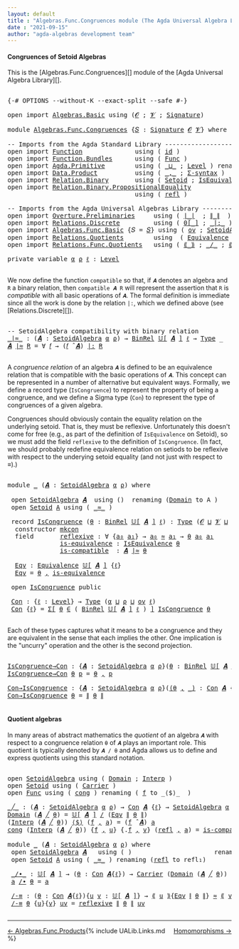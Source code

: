 ```yaml
---
layout: default
title : "Algebras.Func.Congruences module (The Agda Universal Algebra Library)"
date : "2021-09-15"
author: "agda-algebras development team"
---
```


#### <a id="congruences-of-setoidalgebras">Congruences of Setoid Algebras</a>

This is the [Algebras.Func.Congruences][] module of the [Agda Universal Algebra Library][].

<pre class="Agda">

<a id="353" class="Symbol">{-#</a> <a id="357" class="Keyword">OPTIONS</a> <a id="365" class="Pragma">--without-K</a> <a id="377" class="Pragma">--exact-split</a> <a id="391" class="Pragma">--safe</a> <a id="398" class="Symbol">#-}</a>

<a id="403" class="Keyword">open</a> <a id="408" class="Keyword">import</a> <a id="415" href="Algebras.Basic.html" class="Module">Algebras.Basic</a> <a id="430" class="Keyword">using</a> <a id="436" class="Symbol">(</a><a id="437" href="Algebras.Basic.html#1130" class="Generalizable">𝓞</a> <a id="439" class="Symbol">;</a> <a id="441" href="Algebras.Basic.html#1132" class="Generalizable">𝓥</a> <a id="443" class="Symbol">;</a> <a id="445" href="Algebras.Basic.html#3858" class="Function">Signature</a><a id="454" class="Symbol">)</a>

<a id="457" class="Keyword">module</a> <a id="464" href="Algebras.Func.Congruences.html" class="Module">Algebras.Func.Congruences</a> <a id="490" class="Symbol">{</a><a id="491" href="Algebras.Func.Congruences.html#491" class="Bound">𝑆</a> <a id="493" class="Symbol">:</a> <a id="495" href="Algebras.Basic.html#3858" class="Function">Signature</a> <a id="505" href="Algebras.Basic.html#1130" class="Generalizable">𝓞</a> <a id="507" href="Algebras.Basic.html#1132" class="Generalizable">𝓥</a><a id="508" class="Symbol">}</a> <a id="510" class="Keyword">where</a>

<a id="517" class="Comment">-- Imports from the Agda Standard Library ---------------------------------------</a>
<a id="599" class="Keyword">open</a> <a id="604" class="Keyword">import</a> <a id="611" href="Function.html" class="Module">Function</a>              <a id="633" class="Keyword">using</a> <a id="639" class="Symbol">(</a> <a id="641" href="Function.Base.html#615" class="Function">id</a> <a id="644" class="Symbol">)</a>
<a id="646" class="Keyword">open</a> <a id="651" class="Keyword">import</a> <a id="658" href="Function.Bundles.html" class="Module">Function.Bundles</a>      <a id="680" class="Keyword">using</a> <a id="686" class="Symbol">(</a> <a id="688" href="Function.Bundles.html#1868" class="Record">Func</a> <a id="693" class="Symbol">)</a>
<a id="695" class="Keyword">open</a> <a id="700" class="Keyword">import</a> <a id="707" href="Agda.Primitive.html" class="Module">Agda.Primitive</a>        <a id="729" class="Keyword">using</a> <a id="735" class="Symbol">(</a> <a id="737" href="Agda.Primitive.html#810" class="Primitive Operator">_⊔_</a> <a id="741" class="Symbol">;</a> <a id="743" href="Agda.Primitive.html#597" class="Postulate">Level</a> <a id="749" class="Symbol">)</a> <a id="751" class="Keyword">renaming</a> <a id="760" class="Symbol">(</a> <a id="762" href="Agda.Primitive.html#326" class="Primitive">Set</a> <a id="766" class="Symbol">to</a> <a id="769" class="Primitive">Type</a> <a id="774" class="Symbol">)</a>
<a id="776" class="Keyword">open</a> <a id="781" class="Keyword">import</a> <a id="788" href="Data.Product.html" class="Module">Data.Product</a>          <a id="810" class="Keyword">using</a> <a id="816" class="Symbol">(</a> <a id="818" href="Agda.Builtin.Sigma.html#236" class="InductiveConstructor Operator">_,_</a> <a id="822" class="Symbol">;</a> <a id="824" href="Data.Product.html#916" class="Function">Σ-syntax</a> <a id="833" class="Symbol">)</a>
<a id="835" class="Keyword">open</a> <a id="840" class="Keyword">import</a> <a id="847" href="Relation.Binary.html" class="Module">Relation.Binary</a>       <a id="869" class="Keyword">using</a> <a id="875" class="Symbol">(</a> <a id="877" href="Relation.Binary.Bundles.html#1009" class="Record">Setoid</a> <a id="884" class="Symbol">;</a> <a id="886" href="Relation.Binary.Structures.html#1522" class="Record">IsEquivalence</a> <a id="900" class="Symbol">)</a> <a id="902" class="Keyword">renaming</a> <a id="911" class="Symbol">(</a> <a id="913" href="Relation.Binary.Core.html#882" class="Function">Rel</a> <a id="917" class="Symbol">to</a> <a id="920" class="Function">BinRel</a> <a id="927" class="Symbol">)</a>
<a id="929" class="Keyword">open</a> <a id="934" class="Keyword">import</a> <a id="941" href="Relation.Binary.PropositionalEquality.html" class="Module">Relation.Binary.PropositionalEquality</a>
                                  <a id="1013" class="Keyword">using</a> <a id="1019" class="Symbol">(</a> <a id="1021" href="Agda.Builtin.Equality.html#208" class="InductiveConstructor">refl</a> <a id="1026" class="Symbol">)</a>

<a id="1029" class="Comment">-- Imports from the Agda Universal Algebras Library ------------------------------</a>
<a id="1112" class="Keyword">open</a> <a id="1117" class="Keyword">import</a> <a id="1124" href="Overture.Preliminaries.html" class="Module">Overture.Preliminaries</a>     <a id="1151" class="Keyword">using</a> <a id="1157" class="Symbol">(</a> <a id="1159" href="Overture.Preliminaries.html#4383" class="Function Operator">∣_∣</a>  <a id="1164" class="Symbol">;</a> <a id="1166" href="Overture.Preliminaries.html#4421" class="Function Operator">∥_∥</a>  <a id="1171" class="Symbol">)</a>
<a id="1173" class="Keyword">open</a> <a id="1178" class="Keyword">import</a> <a id="1185" href="Relations.Discrete.html" class="Module">Relations.Discrete</a>         <a id="1212" class="Keyword">using</a> <a id="1218" class="Symbol">(</a> <a id="1220" href="Relations.Discrete.html#4655" class="Function Operator">0[_]</a> <a id="1225" class="Symbol">;</a> <a id="1227" href="Relations.Discrete.html#7001" class="Function Operator">_|:_</a> <a id="1232" class="Symbol">)</a>
<a id="1234" class="Keyword">open</a> <a id="1239" class="Keyword">import</a> <a id="1246" href="Algebras.Func.Basic.html" class="Module">Algebras.Func.Basic</a> <a id="1266" class="Symbol">{</a><a id="1267" class="Argument">𝑆</a> <a id="1269" class="Symbol">=</a> <a id="1271" href="Algebras.Func.Congruences.html#491" class="Bound">𝑆</a><a id="1272" class="Symbol">}</a> <a id="1274" class="Keyword">using</a> <a id="1280" class="Symbol">(</a> <a id="1282" href="Algebras.Func.Basic.html#1172" class="Function">ov</a> <a id="1285" class="Symbol">;</a> <a id="1287" href="Algebras.Func.Basic.html#2875" class="Record">SetoidAlgebra</a> <a id="1301" class="Symbol">;</a> <a id="1303" href="Algebras.Func.Basic.html#3639" class="Function Operator">𝕌[_]</a> <a id="1308" class="Symbol">;</a> <a id="1310" href="Algebras.Func.Basic.html#4078" class="Function Operator">_̂_</a> <a id="1314" class="Symbol">)</a>
<a id="1316" class="Keyword">open</a> <a id="1321" class="Keyword">import</a> <a id="1328" href="Relations.Quotients.html" class="Module">Relations.Quotients</a>        <a id="1355" class="Keyword">using</a>  <a id="1362" class="Symbol">(</a> <a id="1364" href="Relations.Quotients.html#1806" class="Function">Equivalence</a> <a id="1376" class="Symbol">)</a>
<a id="1378" class="Keyword">open</a> <a id="1383" class="Keyword">import</a> <a id="1390" href="Relations.Func.Quotients.html" class="Module">Relations.Func.Quotients</a>   <a id="1417" class="Keyword">using</a> <a id="1423" class="Symbol">(</a> <a id="1425" href="Relations.Func.Quotients.html#2708" class="Function Operator">⟪_⟫</a> <a id="1429" class="Symbol">;</a> <a id="1431" href="Relations.Func.Quotients.html#2450" class="Function Operator">_/_</a> <a id="1435" class="Symbol">;</a> <a id="1437" href="Relations.Func.Quotients.html#2991" class="Function Operator">⟪_∼_⟫-elim</a> <a id="1448" class="Symbol">)</a>

<a id="1451" class="Keyword">private</a> <a id="1459" class="Keyword">variable</a> <a id="1468" href="Algebras.Func.Congruences.html#1468" class="Generalizable">α</a> <a id="1470" href="Algebras.Func.Congruences.html#1470" class="Generalizable">ρ</a> <a id="1472" href="Algebras.Func.Congruences.html#1472" class="Generalizable">ℓ</a> <a id="1474" class="Symbol">:</a> <a id="1476" href="Agda.Primitive.html#597" class="Postulate">Level</a>

</pre>

We now define the function `compatible` so that, if `𝑨` denotes an algebra and `R` a binary relation, then `compatible 𝑨 R` will represent the assertion that `R` is *compatible* with all basic operations of `𝑨`. The formal definition is immediate since all the work is done by the relation `|:`, which we defined above (see [Relations.Discrete][]).

<pre class="Agda">

<a id="1859" class="Comment">-- SetoidAlgebra compatibility with binary relation</a>
<a id="_∣≈_"></a><a id="1911" href="Algebras.Func.Congruences.html#1911" class="Function Operator">_∣≈_</a> <a id="1916" class="Symbol">:</a> <a id="1918" class="Symbol">(</a><a id="1919" href="Algebras.Func.Congruences.html#1919" class="Bound">𝑨</a> <a id="1921" class="Symbol">:</a> <a id="1923" href="Algebras.Func.Basic.html#2875" class="Record">SetoidAlgebra</a> <a id="1937" href="Algebras.Func.Congruences.html#1468" class="Generalizable">α</a> <a id="1939" href="Algebras.Func.Congruences.html#1470" class="Generalizable">ρ</a><a id="1940" class="Symbol">)</a> <a id="1942" class="Symbol">→</a> <a id="1944" href="Algebras.Func.Congruences.html#920" class="Function">BinRel</a> <a id="1951" href="Algebras.Func.Basic.html#3639" class="Function Operator">𝕌[</a> <a id="1954" href="Algebras.Func.Congruences.html#1919" class="Bound">𝑨</a> <a id="1956" href="Algebras.Func.Basic.html#3639" class="Function Operator">]</a> <a id="1958" href="Algebras.Func.Congruences.html#1472" class="Generalizable">ℓ</a> <a id="1960" class="Symbol">→</a> <a id="1962" href="Algebras.Func.Congruences.html#769" class="Primitive">Type</a> <a id="1967" class="Symbol">_</a>
<a id="1969" href="Algebras.Func.Congruences.html#1969" class="Bound">𝑨</a> <a id="1971" href="Algebras.Func.Congruences.html#1911" class="Function Operator">∣≈</a> <a id="1974" href="Algebras.Func.Congruences.html#1974" class="Bound">R</a> <a id="1976" class="Symbol">=</a> <a id="1978" class="Symbol">∀</a> <a id="1980" href="Algebras.Func.Congruences.html#1980" class="Bound">𝑓</a> <a id="1982" class="Symbol">→</a> <a id="1984" class="Symbol">(</a><a id="1985" href="Algebras.Func.Congruences.html#1980" class="Bound">𝑓</a> <a id="1987" href="Algebras.Func.Basic.html#4078" class="Function Operator">̂</a> <a id="1989" href="Algebras.Func.Congruences.html#1969" class="Bound">𝑨</a><a id="1990" class="Symbol">)</a> <a id="1992" href="Relations.Discrete.html#7001" class="Function Operator">|:</a> <a id="1995" href="Algebras.Func.Congruences.html#1974" class="Bound">R</a>

</pre>

A *congruence relation* of an algebra `𝑨` is defined to be an equivalence relation that is compatible with the basic operations of `𝑨`.  This concept can be represented in a number of alternative but equivalent ways.
Formally, we define a record type (`IsCongruence`) to represent the property of being a congruence, and we define a Sigma type (`Con`) to represent the type of congruences of a given algebra.

Congruences should obviously contain the equality relation on the underlying setoid. That is, they must be reflexive. Unfortunately this doesn't come for free (e.g., as part of the definition of `IsEquivalence` on Setoid), so we must add the field `reflexive` to the definition of `IsCongruence`. (In fact, we should probably redefine equivalence relation on setiods to be reflexive with respect to the underying setoid equality (and not just with respect to _≡_).)

<pre class="Agda">

<a id="2901" class="Keyword">module</a> <a id="2908" href="Algebras.Func.Congruences.html#2908" class="Module">_</a> <a id="2910" class="Symbol">(</a><a id="2911" href="Algebras.Func.Congruences.html#2911" class="Bound">𝑨</a> <a id="2913" class="Symbol">:</a> <a id="2915" href="Algebras.Func.Basic.html#2875" class="Record">SetoidAlgebra</a> <a id="2929" href="Algebras.Func.Congruences.html#1468" class="Generalizable">α</a> <a id="2931" href="Algebras.Func.Congruences.html#1470" class="Generalizable">ρ</a><a id="2932" class="Symbol">)</a> <a id="2934" class="Keyword">where</a>

 <a id="2942" class="Keyword">open</a> <a id="2947" href="Algebras.Func.Basic.html#2875" class="Module">SetoidAlgebra</a> <a id="2961" href="Algebras.Func.Congruences.html#2911" class="Bound">𝑨</a>  <a id="2964" class="Keyword">using</a> <a id="2970" class="Symbol">()</a>  <a id="2974" class="Keyword">renaming</a> <a id="2983" class="Symbol">(</a><a id="2984" href="Algebras.Func.Basic.html#2938" class="Field">Domain</a> <a id="2991" class="Symbol">to</a> <a id="2994" class="Field">A</a> <a id="2996" class="Symbol">)</a>
 <a id="2999" class="Keyword">open</a> <a id="3004" href="Relation.Binary.Bundles.html#1009" class="Module">Setoid</a> <a id="3011" href="Algebras.Func.Congruences.html#2994" class="Field">A</a> <a id="3013" class="Keyword">using</a> <a id="3019" class="Symbol">(</a> <a id="3021" href="Relation.Binary.Bundles.html#1098" class="Field Operator">_≈_</a> <a id="3025" class="Symbol">)</a>

 <a id="3029" class="Keyword">record</a> <a id="3036" href="Algebras.Func.Congruences.html#3036" class="Record">IsCongruence</a> <a id="3049" class="Symbol">(</a><a id="3050" href="Algebras.Func.Congruences.html#3050" class="Bound">θ</a> <a id="3052" class="Symbol">:</a> <a id="3054" href="Algebras.Func.Congruences.html#920" class="Function">BinRel</a> <a id="3061" href="Algebras.Func.Basic.html#3639" class="Function Operator">𝕌[</a> <a id="3064" href="Algebras.Func.Congruences.html#2911" class="Bound">𝑨</a> <a id="3066" href="Algebras.Func.Basic.html#3639" class="Function Operator">]</a> <a id="3068" href="Algebras.Func.Congruences.html#1472" class="Generalizable">ℓ</a><a id="3069" class="Symbol">)</a> <a id="3071" class="Symbol">:</a> <a id="3073" href="Algebras.Func.Congruences.html#769" class="Primitive">Type</a> <a id="3078" class="Symbol">(</a><a id="3079" href="Algebras.Func.Congruences.html#505" class="Bound">𝓞</a> <a id="3081" href="Agda.Primitive.html#810" class="Primitive Operator">⊔</a> <a id="3083" href="Algebras.Func.Congruences.html#507" class="Bound">𝓥</a> <a id="3085" href="Agda.Primitive.html#810" class="Primitive Operator">⊔</a> <a id="3087" href="Algebras.Func.Congruences.html#2931" class="Bound">ρ</a> <a id="3089" href="Agda.Primitive.html#810" class="Primitive Operator">⊔</a> <a id="3091" href="Algebras.Func.Congruences.html#3068" class="Bound">ℓ</a> <a id="3093" href="Agda.Primitive.html#810" class="Primitive Operator">⊔</a> <a id="3095" href="Algebras.Func.Congruences.html#2929" class="Bound">α</a><a id="3096" class="Symbol">)</a>  <a id="3099" class="Keyword">where</a>
  <a id="3107" class="Keyword">constructor</a> <a id="3119" href="Algebras.Func.Congruences.html#3119" class="InductiveConstructor">mkcon</a>
  <a id="3127" class="Keyword">field</a>       <a id="3139" href="Algebras.Func.Congruences.html#3139" class="Field">reflexive</a> <a id="3149" class="Symbol">:</a> <a id="3151" class="Symbol">∀</a> <a id="3153" class="Symbol">{</a><a id="3154" href="Algebras.Func.Congruences.html#3154" class="Bound">a₀</a> <a id="3157" href="Algebras.Func.Congruences.html#3157" class="Bound">a₁</a><a id="3159" class="Symbol">}</a> <a id="3161" class="Symbol">→</a> <a id="3163" href="Algebras.Func.Congruences.html#3154" class="Bound">a₀</a> <a id="3166" href="Relation.Binary.Bundles.html#1098" class="Function Operator">≈</a> <a id="3168" href="Algebras.Func.Congruences.html#3157" class="Bound">a₁</a> <a id="3171" class="Symbol">→</a> <a id="3173" href="Algebras.Func.Congruences.html#3050" class="Bound">θ</a> <a id="3175" href="Algebras.Func.Congruences.html#3154" class="Bound">a₀</a> <a id="3178" href="Algebras.Func.Congruences.html#3157" class="Bound">a₁</a>
              <a id="3195" href="Algebras.Func.Congruences.html#3195" class="Field">is-equivalence</a> <a id="3210" class="Symbol">:</a> <a id="3212" href="Relation.Binary.Structures.html#1522" class="Record">IsEquivalence</a> <a id="3226" href="Algebras.Func.Congruences.html#3050" class="Bound">θ</a>
              <a id="3242" href="Algebras.Func.Congruences.html#3242" class="Field">is-compatible</a>  <a id="3257" class="Symbol">:</a> <a id="3259" href="Algebras.Func.Congruences.html#2911" class="Bound">𝑨</a> <a id="3261" href="Algebras.Func.Congruences.html#1911" class="Function Operator">∣≈</a> <a id="3264" href="Algebras.Func.Congruences.html#3050" class="Bound">θ</a>

  <a id="3269" href="Algebras.Func.Congruences.html#3269" class="Function">Eqv</a> <a id="3273" class="Symbol">:</a> <a id="3275" href="Relations.Quotients.html#1806" class="Function">Equivalence</a> <a id="3287" href="Algebras.Func.Basic.html#3639" class="Function Operator">𝕌[</a> <a id="3290" href="Algebras.Func.Congruences.html#2911" class="Bound">𝑨</a> <a id="3292" href="Algebras.Func.Basic.html#3639" class="Function Operator">]</a> <a id="3294" class="Symbol">{</a><a id="3295" href="Algebras.Func.Congruences.html#3068" class="Bound">ℓ</a><a id="3296" class="Symbol">}</a>
  <a id="3300" href="Algebras.Func.Congruences.html#3269" class="Function">Eqv</a> <a id="3304" class="Symbol">=</a> <a id="3306" href="Algebras.Func.Congruences.html#3050" class="Bound">θ</a> <a id="3308" href="Agda.Builtin.Sigma.html#236" class="InductiveConstructor Operator">,</a> <a id="3310" href="Algebras.Func.Congruences.html#3195" class="Field">is-equivalence</a>

 <a id="3327" class="Keyword">open</a> <a id="3332" href="Algebras.Func.Congruences.html#3036" class="Module">IsCongruence</a> <a id="3345" class="Keyword">public</a>

 <a id="3354" href="Algebras.Func.Congruences.html#3354" class="Function">Con</a> <a id="3358" class="Symbol">:</a> <a id="3360" class="Symbol">{</a><a id="3361" href="Algebras.Func.Congruences.html#3361" class="Bound">ℓ</a> <a id="3363" class="Symbol">:</a> <a id="3365" href="Agda.Primitive.html#597" class="Postulate">Level</a><a id="3370" class="Symbol">}</a> <a id="3372" class="Symbol">→</a> <a id="3374" href="Algebras.Func.Congruences.html#769" class="Primitive">Type</a> <a id="3379" class="Symbol">(</a><a id="3380" href="Algebras.Func.Congruences.html#2929" class="Bound">α</a> <a id="3382" href="Agda.Primitive.html#810" class="Primitive Operator">⊔</a> <a id="3384" href="Algebras.Func.Congruences.html#2931" class="Bound">ρ</a> <a id="3386" href="Agda.Primitive.html#810" class="Primitive Operator">⊔</a> <a id="3388" href="Algebras.Func.Basic.html#1172" class="Function">ov</a> <a id="3391" href="Algebras.Func.Congruences.html#3361" class="Bound">ℓ</a><a id="3392" class="Symbol">)</a>
 <a id="3395" href="Algebras.Func.Congruences.html#3354" class="Function">Con</a> <a id="3399" class="Symbol">{</a><a id="3400" href="Algebras.Func.Congruences.html#3400" class="Bound">ℓ</a><a id="3401" class="Symbol">}</a> <a id="3403" class="Symbol">=</a> <a id="3405" href="Data.Product.html#916" class="Function">Σ[</a> <a id="3408" href="Algebras.Func.Congruences.html#3408" class="Bound">θ</a> <a id="3410" href="Data.Product.html#916" class="Function">∈</a> <a id="3412" class="Symbol">(</a> <a id="3414" href="Algebras.Func.Congruences.html#920" class="Function">BinRel</a> <a id="3421" href="Algebras.Func.Basic.html#3639" class="Function Operator">𝕌[</a> <a id="3424" href="Algebras.Func.Congruences.html#2911" class="Bound">𝑨</a> <a id="3426" href="Algebras.Func.Basic.html#3639" class="Function Operator">]</a> <a id="3428" href="Algebras.Func.Congruences.html#3400" class="Bound">ℓ</a> <a id="3430" class="Symbol">)</a> <a id="3432" href="Data.Product.html#916" class="Function">]</a> <a id="3434" href="Algebras.Func.Congruences.html#3036" class="Record">IsCongruence</a> <a id="3447" href="Algebras.Func.Congruences.html#3408" class="Bound">θ</a>

</pre>

Each of these types captures what it means to be a congruence and they are equivalent in the sense that each implies the other. One implication is the "uncurry" operation and the other is the second projection.

<pre class="Agda">

<a id="IsCongruence→Con"></a><a id="3688" href="Algebras.Func.Congruences.html#3688" class="Function">IsCongruence→Con</a> <a id="3705" class="Symbol">:</a> <a id="3707" class="Symbol">{</a><a id="3708" href="Algebras.Func.Congruences.html#3708" class="Bound">𝑨</a> <a id="3710" class="Symbol">:</a> <a id="3712" href="Algebras.Func.Basic.html#2875" class="Record">SetoidAlgebra</a> <a id="3726" href="Algebras.Func.Congruences.html#1468" class="Generalizable">α</a> <a id="3728" href="Algebras.Func.Congruences.html#1470" class="Generalizable">ρ</a><a id="3729" class="Symbol">}(</a><a id="3731" href="Algebras.Func.Congruences.html#3731" class="Bound">θ</a> <a id="3733" class="Symbol">:</a> <a id="3735" href="Algebras.Func.Congruences.html#920" class="Function">BinRel</a> <a id="3742" href="Algebras.Func.Basic.html#3639" class="Function Operator">𝕌[</a> <a id="3745" href="Algebras.Func.Congruences.html#3708" class="Bound">𝑨</a> <a id="3747" href="Algebras.Func.Basic.html#3639" class="Function Operator">]</a> <a id="3749" href="Algebras.Func.Congruences.html#1472" class="Generalizable">ℓ</a><a id="3750" class="Symbol">)</a> <a id="3752" class="Symbol">→</a> <a id="3754" href="Algebras.Func.Congruences.html#3036" class="Record">IsCongruence</a> <a id="3767" href="Algebras.Func.Congruences.html#3708" class="Bound">𝑨</a> <a id="3769" href="Algebras.Func.Congruences.html#3731" class="Bound">θ</a> <a id="3771" class="Symbol">→</a> <a id="3773" href="Algebras.Func.Congruences.html#3354" class="Function">Con</a> <a id="3777" href="Algebras.Func.Congruences.html#3708" class="Bound">𝑨</a>
<a id="3779" href="Algebras.Func.Congruences.html#3688" class="Function">IsCongruence→Con</a> <a id="3796" href="Algebras.Func.Congruences.html#3796" class="Bound">θ</a> <a id="3798" href="Algebras.Func.Congruences.html#3798" class="Bound">p</a> <a id="3800" class="Symbol">=</a> <a id="3802" href="Algebras.Func.Congruences.html#3796" class="Bound">θ</a> <a id="3804" href="Agda.Builtin.Sigma.html#236" class="InductiveConstructor Operator">,</a> <a id="3806" href="Algebras.Func.Congruences.html#3798" class="Bound">p</a>

<a id="Con→IsCongruence"></a><a id="3809" href="Algebras.Func.Congruences.html#3809" class="Function">Con→IsCongruence</a> <a id="3826" class="Symbol">:</a> <a id="3828" class="Symbol">{</a><a id="3829" href="Algebras.Func.Congruences.html#3829" class="Bound">𝑨</a> <a id="3831" class="Symbol">:</a> <a id="3833" href="Algebras.Func.Basic.html#2875" class="Record">SetoidAlgebra</a> <a id="3847" href="Algebras.Func.Congruences.html#1468" class="Generalizable">α</a> <a id="3849" href="Algebras.Func.Congruences.html#1470" class="Generalizable">ρ</a><a id="3850" class="Symbol">}(</a><a id="3852" href="Algebras.Func.Congruences.html#3852" class="Bound">(</a><a id="3853" href="Algebras.Func.Congruences.html#3853" class="Bound">θ</a> <a id="3855" href="Agda.Builtin.Sigma.html#236" class="InductiveConstructor Operator">,</a> <a id="3857" href="Algebras.Func.Congruences.html#3852" class="Bound">_)</a> <a id="3860" class="Symbol">:</a> <a id="3862" href="Algebras.Func.Congruences.html#3354" class="Function">Con</a> <a id="3866" href="Algebras.Func.Congruences.html#3829" class="Bound">𝑨</a> <a id="3868" class="Symbol">{</a><a id="3869" href="Algebras.Func.Congruences.html#1472" class="Generalizable">ℓ</a><a id="3870" class="Symbol">})</a> <a id="3873" class="Symbol">→</a> <a id="3875" href="Algebras.Func.Congruences.html#3036" class="Record">IsCongruence</a> <a id="3888" href="Algebras.Func.Congruences.html#3829" class="Bound">𝑨</a> <a id="3890" href="Algebras.Func.Congruences.html#3853" class="Bound">θ</a>
<a id="3892" href="Algebras.Func.Congruences.html#3809" class="Function">Con→IsCongruence</a> <a id="3909" href="Algebras.Func.Congruences.html#3909" class="Bound">θ</a> <a id="3911" class="Symbol">=</a> <a id="3913" href="Overture.Preliminaries.html#4421" class="Function Operator">∥</a> <a id="3915" href="Algebras.Func.Congruences.html#3909" class="Bound">θ</a> <a id="3917" href="Overture.Preliminaries.html#4421" class="Function Operator">∥</a>

</pre>



#### <a id="quotient-algebras">Quotient algebras</a>

In many areas of abstract mathematics the *quotient* of an algebra `𝑨` with respect to a congruence relation `θ` of `𝑨` plays an important role. This quotient is typically denoted by `𝑨 / θ` and Agda allows us to define and express quotients using this standard notation.

<pre class="Agda">

<a id="4275" class="Keyword">open</a> <a id="4280" href="Algebras.Func.Basic.html#2875" class="Module">SetoidAlgebra</a> <a id="4294" class="Keyword">using</a> <a id="4300" class="Symbol">(</a> <a id="4302" href="Algebras.Func.Basic.html#2938" class="Field">Domain</a> <a id="4309" class="Symbol">;</a> <a id="4311" href="Algebras.Func.Basic.html#2960" class="Field">Interp</a> <a id="4318" class="Symbol">)</a>
<a id="4320" class="Keyword">open</a> <a id="4325" href="Relation.Binary.Bundles.html#1009" class="Module">Setoid</a> <a id="4332" class="Keyword">using</a> <a id="4338" class="Symbol">(</a> <a id="4340" href="Relation.Binary.Bundles.html#1072" class="Field">Carrier</a> <a id="4348" class="Symbol">)</a>
<a id="4350" class="Keyword">open</a> <a id="4355" href="Function.Bundles.html#1868" class="Module">Func</a> <a id="4360" class="Keyword">using</a> <a id="4366" class="Symbol">(</a> <a id="4368" href="Function.Bundles.html#1938" class="Field">cong</a> <a id="4373" class="Symbol">)</a> <a id="4375" class="Keyword">renaming</a> <a id="4384" class="Symbol">(</a> <a id="4386" href="Function.Bundles.html#1919" class="Field">f</a> <a id="4388" class="Symbol">to</a> <a id="4391" class="Field">_⟨$⟩_</a>  <a id="4398" class="Symbol">)</a>

<a id="_╱_"></a><a id="4401" href="Algebras.Func.Congruences.html#4401" class="Function Operator">_╱_</a> <a id="4405" class="Symbol">:</a> <a id="4407" class="Symbol">(</a><a id="4408" href="Algebras.Func.Congruences.html#4408" class="Bound">𝑨</a> <a id="4410" class="Symbol">:</a> <a id="4412" href="Algebras.Func.Basic.html#2875" class="Record">SetoidAlgebra</a> <a id="4426" href="Algebras.Func.Congruences.html#1468" class="Generalizable">α</a> <a id="4428" href="Algebras.Func.Congruences.html#1470" class="Generalizable">ρ</a><a id="4429" class="Symbol">)</a> <a id="4431" class="Symbol">→</a> <a id="4433" href="Algebras.Func.Congruences.html#3354" class="Function">Con</a> <a id="4437" href="Algebras.Func.Congruences.html#4408" class="Bound">𝑨</a> <a id="4439" class="Symbol">{</a><a id="4440" href="Algebras.Func.Congruences.html#1472" class="Generalizable">ℓ</a><a id="4441" class="Symbol">}</a> <a id="4443" class="Symbol">→</a> <a id="4445" href="Algebras.Func.Basic.html#2875" class="Record">SetoidAlgebra</a> <a id="4459" href="Algebras.Func.Congruences.html#1468" class="Generalizable">α</a> <a id="4461" href="Algebras.Func.Congruences.html#1472" class="Generalizable">ℓ</a>
<a id="4463" href="Algebras.Func.Basic.html#2938" class="Field">Domain</a> <a id="4470" class="Symbol">(</a><a id="4471" href="Algebras.Func.Congruences.html#4471" class="Bound">𝑨</a> <a id="4473" href="Algebras.Func.Congruences.html#4401" class="Function Operator">╱</a> <a id="4475" href="Algebras.Func.Congruences.html#4475" class="Bound">θ</a><a id="4476" class="Symbol">)</a> <a id="4478" class="Symbol">=</a> <a id="4480" href="Algebras.Func.Basic.html#3639" class="Function Operator">𝕌[</a> <a id="4483" href="Algebras.Func.Congruences.html#4471" class="Bound">𝑨</a> <a id="4485" href="Algebras.Func.Basic.html#3639" class="Function Operator">]</a> <a id="4487" href="Relations.Func.Quotients.html#2450" class="Function Operator">/</a> <a id="4489" class="Symbol">(</a><a id="4490" href="Algebras.Func.Congruences.html#3269" class="Function">Eqv</a> <a id="4494" href="Overture.Preliminaries.html#4421" class="Function Operator">∥</a> <a id="4496" href="Algebras.Func.Congruences.html#4475" class="Bound">θ</a> <a id="4498" href="Overture.Preliminaries.html#4421" class="Function Operator">∥</a><a id="4499" class="Symbol">)</a>
<a id="4501" class="Symbol">(</a><a id="4502" href="Algebras.Func.Basic.html#2960" class="Field">Interp</a> <a id="4509" class="Symbol">(</a><a id="4510" href="Algebras.Func.Congruences.html#4510" class="Bound">𝑨</a> <a id="4512" href="Algebras.Func.Congruences.html#4401" class="Function Operator">╱</a> <a id="4514" href="Algebras.Func.Congruences.html#4514" class="Bound">θ</a><a id="4515" class="Symbol">))</a> <a id="4518" href="Algebras.Func.Congruences.html#4391" class="Field Operator">⟨$⟩</a> <a id="4522" class="Symbol">(</a><a id="4523" href="Algebras.Func.Congruences.html#4523" class="Bound">f</a> <a id="4525" href="Agda.Builtin.Sigma.html#236" class="InductiveConstructor Operator">,</a> <a id="4527" href="Algebras.Func.Congruences.html#4527" class="Bound">a</a><a id="4528" class="Symbol">)</a> <a id="4530" class="Symbol">=</a> <a id="4532" class="Symbol">(</a><a id="4533" href="Algebras.Func.Congruences.html#4523" class="Bound">f</a> <a id="4535" href="Algebras.Func.Basic.html#4078" class="Function Operator">̂</a> <a id="4537" href="Algebras.Func.Congruences.html#4510" class="Bound">𝑨</a><a id="4538" class="Symbol">)</a> <a id="4540" href="Algebras.Func.Congruences.html#4527" class="Bound">a</a>
<a id="4542" href="Function.Bundles.html#1938" class="Field">cong</a> <a id="4547" class="Symbol">(</a><a id="4548" href="Algebras.Func.Basic.html#2960" class="Field">Interp</a> <a id="4555" class="Symbol">(</a><a id="4556" href="Algebras.Func.Congruences.html#4556" class="Bound">𝑨</a> <a id="4558" href="Algebras.Func.Congruences.html#4401" class="Function Operator">╱</a> <a id="4560" href="Algebras.Func.Congruences.html#4560" class="Bound">θ</a><a id="4561" class="Symbol">))</a> <a id="4564" class="Symbol">{</a><a id="4565" href="Algebras.Func.Congruences.html#4565" class="Bound">f</a> <a id="4567" href="Agda.Builtin.Sigma.html#236" class="InductiveConstructor Operator">,</a> <a id="4569" href="Algebras.Func.Congruences.html#4569" class="Bound">u</a><a id="4570" class="Symbol">}</a> <a id="4572" class="Symbol">{</a><a id="4573" class="DottedPattern Symbol">.</a><a id="4574" href="Algebras.Func.Congruences.html#4565" class="DottedPattern Bound">f</a> <a id="4576" href="Agda.Builtin.Sigma.html#236" class="InductiveConstructor Operator">,</a> <a id="4578" href="Algebras.Func.Congruences.html#4578" class="Bound">v</a><a id="4579" class="Symbol">}</a> <a id="4581" class="Symbol">(</a><a id="4582" href="Agda.Builtin.Equality.html#208" class="InductiveConstructor">refl</a> <a id="4587" href="Agda.Builtin.Sigma.html#236" class="InductiveConstructor Operator">,</a> <a id="4589" href="Algebras.Func.Congruences.html#4589" class="Bound">a</a><a id="4590" class="Symbol">)</a> <a id="4592" class="Symbol">=</a> <a id="4594" href="Algebras.Func.Congruences.html#3242" class="Field">is-compatible</a> <a id="4608" href="Overture.Preliminaries.html#4421" class="Function Operator">∥</a> <a id="4610" href="Algebras.Func.Congruences.html#4560" class="Bound">θ</a> <a id="4612" href="Overture.Preliminaries.html#4421" class="Function Operator">∥</a> <a id="4614" href="Algebras.Func.Congruences.html#4565" class="Bound">f</a> <a id="4616" href="Algebras.Func.Congruences.html#4589" class="Bound">a</a>

<a id="4619" class="Keyword">module</a> <a id="4626" href="Algebras.Func.Congruences.html#4626" class="Module">_</a> <a id="4628" class="Symbol">(</a><a id="4629" href="Algebras.Func.Congruences.html#4629" class="Bound">𝑨</a> <a id="4631" class="Symbol">:</a> <a id="4633" href="Algebras.Func.Basic.html#2875" class="Record">SetoidAlgebra</a> <a id="4647" href="Algebras.Func.Congruences.html#1468" class="Generalizable">α</a> <a id="4649" href="Algebras.Func.Congruences.html#1470" class="Generalizable">ρ</a><a id="4650" class="Symbol">)</a> <a id="4652" class="Keyword">where</a>
 <a id="4659" class="Keyword">open</a> <a id="4664" href="Algebras.Func.Basic.html#2875" class="Module">SetoidAlgebra</a> <a id="4678" href="Algebras.Func.Congruences.html#4629" class="Bound">𝑨</a>   <a id="4682" class="Keyword">using</a> <a id="4688" class="Symbol">(</a> <a id="4690" class="Symbol">)</a>                      <a id="4713" class="Keyword">renaming</a> <a id="4722" class="Symbol">(</a><a id="4723" href="Algebras.Func.Basic.html#2938" class="Field">Domain</a> <a id="4730" class="Symbol">to</a> <a id="4733" class="Field">A</a> <a id="4735" class="Symbol">)</a>
 <a id="4738" class="Keyword">open</a> <a id="4743" href="Relation.Binary.Bundles.html#1009" class="Module">Setoid</a> <a id="4750" href="Algebras.Func.Congruences.html#4733" class="Field">A</a> <a id="4752" class="Keyword">using</a> <a id="4758" class="Symbol">(</a> <a id="4760" href="Relation.Binary.Bundles.html#1098" class="Field Operator">_≈_</a> <a id="4764" class="Symbol">)</a> <a id="4766" class="Keyword">renaming</a> <a id="4775" class="Symbol">(</a><a id="4776" href="Relation.Binary.Structures.html#1568" class="Function">refl</a> <a id="4781" class="Symbol">to</a> <a id="4784" class="Function">refl₁</a><a id="4789" class="Symbol">)</a>

 <a id="4793" href="Algebras.Func.Congruences.html#4793" class="Function Operator">_/∙_</a> <a id="4798" class="Symbol">:</a> <a id="4800" href="Algebras.Func.Basic.html#3639" class="Function Operator">𝕌[</a> <a id="4803" href="Algebras.Func.Congruences.html#4629" class="Bound">𝑨</a> <a id="4805" href="Algebras.Func.Basic.html#3639" class="Function Operator">]</a> <a id="4807" class="Symbol">→</a> <a id="4809" class="Symbol">(</a><a id="4810" href="Algebras.Func.Congruences.html#4810" class="Bound">θ</a> <a id="4812" class="Symbol">:</a> <a id="4814" href="Algebras.Func.Congruences.html#3354" class="Function">Con</a> <a id="4818" href="Algebras.Func.Congruences.html#4629" class="Bound">𝑨</a><a id="4819" class="Symbol">{</a><a id="4820" href="Algebras.Func.Congruences.html#1472" class="Generalizable">ℓ</a><a id="4821" class="Symbol">})</a> <a id="4824" class="Symbol">→</a> <a id="4826" href="Relation.Binary.Bundles.html#1072" class="Field">Carrier</a> <a id="4834" class="Symbol">(</a><a id="4835" href="Algebras.Func.Basic.html#2938" class="Field">Domain</a> <a id="4842" class="Symbol">(</a><a id="4843" href="Algebras.Func.Congruences.html#4629" class="Bound">𝑨</a> <a id="4845" href="Algebras.Func.Congruences.html#4401" class="Function Operator">╱</a> <a id="4847" href="Algebras.Func.Congruences.html#4810" class="Bound">θ</a><a id="4848" class="Symbol">))</a>
 <a id="4852" href="Algebras.Func.Congruences.html#4852" class="Bound">a</a> <a id="4854" href="Algebras.Func.Congruences.html#4793" class="Function Operator">/∙</a> <a id="4857" href="Algebras.Func.Congruences.html#4857" class="Bound">θ</a> <a id="4859" class="Symbol">=</a> <a id="4861" href="Algebras.Func.Congruences.html#4852" class="Bound">a</a>

 <a id="4865" href="Algebras.Func.Congruences.html#4865" class="Function">/-≡</a> <a id="4869" class="Symbol">:</a> <a id="4871" class="Symbol">(</a><a id="4872" href="Algebras.Func.Congruences.html#4872" class="Bound">θ</a> <a id="4874" class="Symbol">:</a> <a id="4876" href="Algebras.Func.Congruences.html#3354" class="Function">Con</a> <a id="4880" href="Algebras.Func.Congruences.html#4629" class="Bound">𝑨</a><a id="4881" class="Symbol">{</a><a id="4882" href="Algebras.Func.Congruences.html#1472" class="Generalizable">ℓ</a><a id="4883" class="Symbol">}){</a><a id="4886" href="Algebras.Func.Congruences.html#4886" class="Bound">u</a> <a id="4888" href="Algebras.Func.Congruences.html#4888" class="Bound">v</a> <a id="4890" class="Symbol">:</a> <a id="4892" href="Algebras.Func.Basic.html#3639" class="Function Operator">𝕌[</a> <a id="4895" href="Algebras.Func.Congruences.html#4629" class="Bound">𝑨</a> <a id="4897" href="Algebras.Func.Basic.html#3639" class="Function Operator">]</a><a id="4898" class="Symbol">}</a> <a id="4900" class="Symbol">→</a> <a id="4902" href="Relations.Func.Quotients.html#2708" class="Function Operator">⟪</a> <a id="4904" href="Algebras.Func.Congruences.html#4886" class="Bound">u</a> <a id="4906" href="Relations.Func.Quotients.html#2708" class="Function Operator">⟫</a><a id="4907" class="Symbol">{</a><a id="4908" href="Algebras.Func.Congruences.html#3269" class="Function">Eqv</a> <a id="4912" href="Overture.Preliminaries.html#4421" class="Function Operator">∥</a> <a id="4914" href="Algebras.Func.Congruences.html#4872" class="Bound">θ</a> <a id="4916" href="Overture.Preliminaries.html#4421" class="Function Operator">∥</a><a id="4917" class="Symbol">}</a> <a id="4919" href="Relation.Binary.Bundles.html#1098" class="Function Operator">≈</a> <a id="4921" href="Relations.Func.Quotients.html#2708" class="Function Operator">⟪</a> <a id="4923" href="Algebras.Func.Congruences.html#4888" class="Bound">v</a> <a id="4925" href="Relations.Func.Quotients.html#2708" class="Function Operator">⟫</a><a id="4926" class="Symbol">{</a><a id="4927" href="Algebras.Func.Congruences.html#3269" class="Function">Eqv</a> <a id="4931" href="Overture.Preliminaries.html#4421" class="Function Operator">∥</a> <a id="4933" href="Algebras.Func.Congruences.html#4872" class="Bound">θ</a> <a id="4935" href="Overture.Preliminaries.html#4421" class="Function Operator">∥</a><a id="4936" class="Symbol">}</a> <a id="4938" class="Symbol">→</a> <a id="4940" href="Overture.Preliminaries.html#4383" class="Function Operator">∣</a> <a id="4942" href="Algebras.Func.Congruences.html#4872" class="Bound">θ</a> <a id="4944" href="Overture.Preliminaries.html#4383" class="Function Operator">∣</a> <a id="4946" href="Algebras.Func.Congruences.html#4886" class="Bound">u</a> <a id="4948" href="Algebras.Func.Congruences.html#4888" class="Bound">v</a>
 <a id="4951" href="Algebras.Func.Congruences.html#4865" class="Function">/-≡</a> <a id="4955" href="Algebras.Func.Congruences.html#4955" class="Bound">θ</a> <a id="4957" class="Symbol">{</a><a id="4958" href="Algebras.Func.Congruences.html#4958" class="Bound">u</a><a id="4959" class="Symbol">}{</a><a id="4961" href="Algebras.Func.Congruences.html#4961" class="Bound">v</a><a id="4962" class="Symbol">}</a> <a id="4964" href="Algebras.Func.Congruences.html#4964" class="Bound">uv</a> <a id="4967" class="Symbol">=</a> <a id="4969" href="Algebras.Func.Congruences.html#3139" class="Field">reflexive</a> <a id="4979" href="Overture.Preliminaries.html#4421" class="Function Operator">∥</a> <a id="4981" href="Algebras.Func.Congruences.html#4955" class="Bound">θ</a> <a id="4983" href="Overture.Preliminaries.html#4421" class="Function Operator">∥</a> <a id="4985" href="Algebras.Func.Congruences.html#4964" class="Bound">uv</a>

</pre>

--------------------------------------

<span style="float:left;">[← Algebras.Func.Products](Algebras.Func.Products.html)</span>
<span style="float:right;">[Homomorphisms →](Homomorphisms.html)</span>

{% include UALib.Links.md %}
